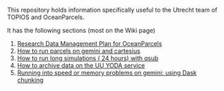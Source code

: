 This repository holds information specifically useful to the Utrecht team of TOPIOS and OceanParcels.

It has the following sections (most on the Wiki page)
1. [Research Data Management Plan for OceanParcels](https://github.com/OceanParcels/UtrechtTeam/wiki/Research-Data-Management-Plan-for-OceanParcels)
2. [How to run parcels on gemini and cartesius](https://github.com/OceanParcels/UtrechtTeam/wiki/How-to-run-parcels-on-gemini-and-cartesius)
3. [How to run long simulations ( 24 hours) with qsub](https://github.com/OceanParcels/UtrechtTeam/wiki/How-to-run-long-simulations-(-24-hours)-with-qsub)
4. [How to archive data on the UU YODA service](https://github.com/IMAU-oceans/data_management/blob/master/yoda.md)
4. [Running into speed or memory problems on gemini: using Dask chunking](https://github.com/OceanParcels/UtrechtTeam/blob/master/scripts/Dask_vs_indices.ipynb)

